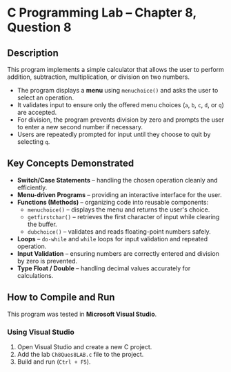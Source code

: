 # C Programming Lab – Chapter 8, Question 8

## Description
This program implements a simple calculator that allows the user to perform addition, subtraction, multiplication, or division on two numbers.  

- The program displays a **menu** using `menuchoice()` and asks the user to select an operation.  
- It validates input to ensure only the offered menu choices (`a`, `b`, `c`, `d`, or `q`) are accepted.  
- For division, the program prevents division by zero and prompts the user to enter a new second number if necessary.  
- Users are repeatedly prompted for input until they choose to quit by selecting `q`.  

## Key Concepts Demonstrated
- **Switch/Case Statements** – handling the chosen operation cleanly and efficiently.  
- **Menu-driven Programs** – providing an interactive interface for the user.  
- **Functions (Methods)** – organizing code into reusable components:
  - `menuchoice()` – displays the menu and returns the user's choice.  
  - `getfirstchar()` – retrieves the first character of input while clearing the buffer.  
  - `dubchoice()` – validates and reads floating-point numbers safely.  
- **Loops** – `do-while` and `while` loops for input validation and repeated operation.  
- **Input Validation** – ensuring numbers are correctly entered and division by zero is prevented.  
- **Type Float / Double** – handling decimal values accurately for calculations.  

## How to Compile and Run
This program was tested in **Microsoft Visual Studio**.

### Using Visual Studio
1. Open Visual Studio and create a new C project.  
2. Add the lab `Ch8Ques8LAB.c` file to the project.  
3. Build and run (`Ctrl + F5`).  
